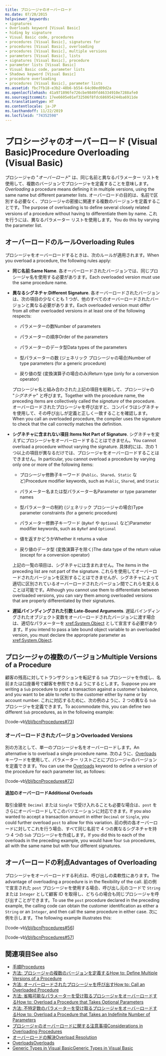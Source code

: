 ```yaml
---
title: プロシージャのオーバーロード
ms.date: 07/20/2015
helpviewer_keywords:
- signatures
- Overloads keyword [Visual Basic]
- hiding by signature
- Visual Basic code, procedures
- procedures [Visual Basic], signatures for
- procedures [Visual Basic], overloading
- procedures [Visual Basic], multiple versions
- parameters [Visual Basic], lists
- signatures [Visual Basic], procedure
- parameter lists [Visual Basic]
- Visual Basic code, parameter lists
- Shadows keyword [Visual Basic]
- procedure overloading
- procedures [Visual Basic], parameter lists
ms.assetid: fbc7fb18-e3b2-48b6-b554-64c00ed09d2a
ms.openlocfilehash: 41a971896fe726cbe9849fd46334910e7288afe0
ms.sourcegitcommit: 17ee6605e01ef32506f8fdc686954244ba6911de
ms.translationtype: HT
ms.contentlocale: ja-JP
ms.lasthandoff: 11/22/2019
ms.locfileid: "74352598"
---
```

# <a name="procedure-overloading-visual-basic"></a><span data-ttu-id="08f1b-102">プロシージャのオーバーロード (Visual Basic)</span><span class="sxs-lookup"><span data-stu-id="08f1b-102">Procedure Overloading (Visual Basic)</span></span>

<span data-ttu-id="08f1b-103">プロシージャの "*オーバーロード*" は、同じ名前と異なるパラメーター リストを使用して、複数のバージョンでプロシージャを定義することを意味します。</span><span class="sxs-lookup"><span data-stu-id="08f1b-103">*Overloading* a procedure means defining it in multiple versions, using the same name but different parameter lists.</span></span> <span data-ttu-id="08f1b-104">オーバーロードの目的は、名前で区別する必要なく、プロシージャの密接に関連する複数のバージョンを定義することです。</span><span class="sxs-lookup"><span data-stu-id="08f1b-104">The purpose of overloading is to define several closely related versions of a procedure without having to differentiate them by name.</span></span> <span data-ttu-id="08f1b-105">これを行うには、異なるパラメーター リストを使用します。</span><span class="sxs-lookup"><span data-stu-id="08f1b-105">You do this by varying the parameter list.</span></span>

## <a name="overloading-rules"></a><span data-ttu-id="08f1b-106">オーバーロードのルール</span><span class="sxs-lookup"><span data-stu-id="08f1b-106">Overloading Rules</span></span>

<span data-ttu-id="08f1b-107">プロシージャをオーバーロードするときは、次のルールが適用されます。</span><span class="sxs-lookup"><span data-stu-id="08f1b-107">When you overload a procedure, the following rules apply:</span></span>

- <span data-ttu-id="08f1b-108">**同じ名前**:</span><span class="sxs-lookup"><span data-stu-id="08f1b-108">**Same Name**.</span></span> <span data-ttu-id="08f1b-109">各オーバーロードされたバージョンでは、同じプロシージャ名を使用する必要があります。</span><span class="sxs-lookup"><span data-stu-id="08f1b-109">Each overloaded version must use the same procedure name.</span></span>

- <span data-ttu-id="08f1b-110">**異なるシグネチャ**:</span><span class="sxs-lookup"><span data-stu-id="08f1b-110">**Different Signature**.</span></span> <span data-ttu-id="08f1b-111">各オーバーロードされたバージョンは、次の項目の少なくとも 1 つが、他のすべてのオーバーロードされたバージョンと異なる必要があります。</span><span class="sxs-lookup"><span data-stu-id="08f1b-111">Each overloaded version must differ from all other overloaded versions in at least one of the following respects:</span></span>

  - <span data-ttu-id="08f1b-112">パラメーターの数</span><span class="sxs-lookup"><span data-stu-id="08f1b-112">Number of parameters</span></span>

  - <span data-ttu-id="08f1b-113">パラメーターの順序</span><span class="sxs-lookup"><span data-stu-id="08f1b-113">Order of the parameters</span></span>

  - <span data-ttu-id="08f1b-114">パラメーターのデータ型</span><span class="sxs-lookup"><span data-stu-id="08f1b-114">Data types of the parameters</span></span>

  - <span data-ttu-id="08f1b-115">型パラメーターの数 (ジェネリック プロシージャの場合)</span><span class="sxs-lookup"><span data-stu-id="08f1b-115">Number of type parameters (for a generic procedure)</span></span>

  - <span data-ttu-id="08f1b-116">戻り値の型 (変換演算子の場合のみ)</span><span class="sxs-lookup"><span data-stu-id="08f1b-116">Return type (only for a conversion operator)</span></span>

  <span data-ttu-id="08f1b-117">プロシージャ名と組み合わされた上記の項目を総称して、プロシージャの "*シグネチャ*" と呼びます。</span><span class="sxs-lookup"><span data-stu-id="08f1b-117">Together with the procedure name, the preceding items are collectively called the *signature* of the procedure.</span></span> <span data-ttu-id="08f1b-118">オーバーロードされたプロシージャを呼び出すと、コンパイラはシグネチャを使用して、その呼び出しが定義と正しく一致することを確認します。</span><span class="sxs-lookup"><span data-stu-id="08f1b-118">When you call an overloaded procedure, the compiler uses the signature to check that the call correctly matches the definition.</span></span>

- <span data-ttu-id="08f1b-119">**シグネチャに含まれない項目**:</span><span class="sxs-lookup"><span data-stu-id="08f1b-119">**Items Not Part of Signature**.</span></span> <span data-ttu-id="08f1b-120">シグネチャを変えずにプロシージャをオーバーロードすることはできません。</span><span class="sxs-lookup"><span data-stu-id="08f1b-120">You cannot overload a procedure without varying the signature.</span></span> <span data-ttu-id="08f1b-121">具体的には、次の 1 つ以上の項目が異なるだけでは、プロシージャをオーバーロードすることはできません。</span><span class="sxs-lookup"><span data-stu-id="08f1b-121">In particular, you cannot overload a procedure by varying only one or more of the following items:</span></span>

  - <span data-ttu-id="08f1b-122">プロシージャ修飾子キーワード (`Public`、`Shared`、`Static` など)</span><span class="sxs-lookup"><span data-stu-id="08f1b-122">Procedure modifier keywords, such as `Public`, `Shared`, and `Static`</span></span>

  - <span data-ttu-id="08f1b-123">パラメーター名または型パラメーター名</span><span class="sxs-lookup"><span data-stu-id="08f1b-123">Parameter or type parameter names</span></span>

  - <span data-ttu-id="08f1b-124">型パラメーターの制約 (ジェネリック プロシージャの場合)</span><span class="sxs-lookup"><span data-stu-id="08f1b-124">Type parameter constraints (for a generic procedure)</span></span>

  - <span data-ttu-id="08f1b-125">パラメーター修飾子キーワード (`ByRef` や `Optional` など)</span><span class="sxs-lookup"><span data-stu-id="08f1b-125">Parameter modifier keywords, such as `ByRef` and `Optional`</span></span>

  - <span data-ttu-id="08f1b-126">値を返すかどうか</span><span class="sxs-lookup"><span data-stu-id="08f1b-126">Whether it returns a value</span></span>

  - <span data-ttu-id="08f1b-127">戻り値のデータ型 (変換演算子を除く)</span><span class="sxs-lookup"><span data-stu-id="08f1b-127">The data type of the return value (except for a conversion operator)</span></span>

  <span data-ttu-id="08f1b-128">上記の一覧の項目は、シグネチャには含まれません。</span><span class="sxs-lookup"><span data-stu-id="08f1b-128">The items in the preceding list are not part of the signature.</span></span> <span data-ttu-id="08f1b-129">これらを使用してオーバーロードされたバージョンを区別することはできませんが、シグネチャによって適切に区別されているオーバーロードされたバージョン間でこれらを変えることは可能です。</span><span class="sxs-lookup"><span data-stu-id="08f1b-129">Although you cannot use them to differentiate between overloaded versions, you can vary them among overloaded versions that are properly differentiated by their signatures.</span></span>

- <span data-ttu-id="08f1b-130">**遅延バインディングされた引数**:</span><span class="sxs-lookup"><span data-stu-id="08f1b-130">**Late-Bound Arguments**.</span></span> <span data-ttu-id="08f1b-131">遅延バインディングされたオブジェクト変数をオーバーロードされたバージョンに渡す場合は、適切なパラメーターを <xref:System.Object> として宣言する必要があります。</span><span class="sxs-lookup"><span data-stu-id="08f1b-131">If you intend to pass a late bound object variable to an overloaded version, you must declare the appropriate parameter as <xref:System.Object>.</span></span>

## <a name="multiple-versions-of-a-procedure"></a><span data-ttu-id="08f1b-132">プロシージャの複数のバージョン</span><span class="sxs-lookup"><span data-stu-id="08f1b-132">Multiple Versions of a Procedure</span></span>

<span data-ttu-id="08f1b-133">顧客の残高に対してトランザクションを転記する `Sub` プロシージャを作成し、名前または口座番号で顧客を参照できるようにするとします。</span><span class="sxs-lookup"><span data-stu-id="08f1b-133">Suppose you are writing a `Sub` procedure to post a transaction against a customer's balance, and you want to be able to refer to the customer either by name or by account number.</span></span> <span data-ttu-id="08f1b-134">これに対応するために、次の例のように、2 つの異なる `Sub` プロシージャを定義できます。</span><span class="sxs-lookup"><span data-stu-id="08f1b-134">To accommodate this, you can define two different `Sub` procedures, as in the following example:</span></span>

[!code-vb[VbVbcnProcedures#73](~/samples/snippets/visualbasic/VS_Snippets_VBCSharp/VbVbcnProcedures/VB/Class1.vb#73)]

### <a name="overloaded-versions"></a><span data-ttu-id="08f1b-135">オーバーロードされたバージョン</span><span class="sxs-lookup"><span data-stu-id="08f1b-135">Overloaded Versions</span></span>

<span data-ttu-id="08f1b-136">別の方法として、単一のプロシージャ名をオーバーロードします。</span><span class="sxs-lookup"><span data-stu-id="08f1b-136">An alternative is to overload a single procedure name.</span></span> <span data-ttu-id="08f1b-137">次のように、[Overloads](../../../../visual-basic/language-reference/modifiers/overloads.md) キーワードを使用して、パラメーター リストごとにプロシージャのバージョンを定義できます。</span><span class="sxs-lookup"><span data-stu-id="08f1b-137">You can use the [Overloads](../../../../visual-basic/language-reference/modifiers/overloads.md) keyword to define a version of the procedure for each parameter list, as follows:</span></span>

[!code-vb[VbVbcnProcedures#72](~/samples/snippets/visualbasic/VS_Snippets_VBCSharp/VbVbcnProcedures/VB/Class1.vb#72)]

#### <a name="additional-overloads"></a><span data-ttu-id="08f1b-138">追加のオーバーロード</span><span class="sxs-lookup"><span data-stu-id="08f1b-138">Additional Overloads</span></span>

<span data-ttu-id="08f1b-139">取引金額を `Decimal` または `Single` で受け入れることも必要な場合は、`post` をさらにオーバーロードしてこのバリエーションに対応できます。</span><span class="sxs-lookup"><span data-stu-id="08f1b-139">If you also wanted to accept a transaction amount in either `Decimal` or `Single`, you could further overload `post` to allow for this variation.</span></span> <span data-ttu-id="08f1b-140">前の例の各オーバーロードに対してこれを行う場合、すべて同じ名前で 4 つの異なるシグネチャを持つ 4 つの `Sub` プロシージャを作成します。</span><span class="sxs-lookup"><span data-stu-id="08f1b-140">If you did this to each of the overloads in the preceding example, you would have four `Sub` procedures, all with the same name but with four different signatures.</span></span>

## <a name="advantages-of-overloading"></a><span data-ttu-id="08f1b-141">オーバーロードの利点</span><span class="sxs-lookup"><span data-stu-id="08f1b-141">Advantages of Overloading</span></span>

<span data-ttu-id="08f1b-142">プロシージャをオーバーロードする利点は、呼び出しの柔軟性にあります。</span><span class="sxs-lookup"><span data-stu-id="08f1b-142">The advantage of overloading a procedure is in the flexibility of the call.</span></span> <span data-ttu-id="08f1b-143">前の例で宣言された `post` プロシージャを使用する場合、呼び出し元のコードで `String` または `Integer` として顧客 ID を取得し、どちらの場合も同じプロシージャを呼び出すことができます。</span><span class="sxs-lookup"><span data-stu-id="08f1b-143">To use the `post` procedure declared in the preceding example, the calling code can obtain the customer identification as either a `String` or an `Integer`, and then call the same procedure in either case.</span></span> <span data-ttu-id="08f1b-144">次に例を示します。</span><span class="sxs-lookup"><span data-stu-id="08f1b-144">The following example illustrates this:</span></span>

[!code-vb[VbVbcnProcedures#56](~/samples/snippets/visualbasic/VS_Snippets_VBCSharp/VbVbcnProcedures/VB/Class1.vb#56)]

[!code-vb[VbVbcnProcedures#57](~/samples/snippets/visualbasic/VS_Snippets_VBCSharp/VbVbcnProcedures/VB/Class1.vb#57)]

## <a name="see-also"></a><span data-ttu-id="08f1b-145">関連項目</span><span class="sxs-lookup"><span data-stu-id="08f1b-145">See also</span></span>

- [<span data-ttu-id="08f1b-146">手順</span><span class="sxs-lookup"><span data-stu-id="08f1b-146">Procedures</span></span>](./index.md)
- [<span data-ttu-id="08f1b-147">方法: プロシージャの複数のバージョンを定義する</span><span class="sxs-lookup"><span data-stu-id="08f1b-147">How to: Define Multiple Versions of a Procedure</span></span>](./how-to-define-multiple-versions-of-a-procedure.md)
- [<span data-ttu-id="08f1b-148">方法: オーバーロードされたプロシージャを呼び出す</span><span class="sxs-lookup"><span data-stu-id="08f1b-148">How to: Call an Overloaded Procedure</span></span>](./how-to-call-an-overloaded-procedure.md)
- [<span data-ttu-id="08f1b-149">方法: 省略可能なパラメーターを受け取るプロシージャをオーバーロードする</span><span class="sxs-lookup"><span data-stu-id="08f1b-149">How to: Overload a Procedure that Takes Optional Parameters</span></span>](./how-to-overload-a-procedure-that-takes-optional-parameters.md)
- [<span data-ttu-id="08f1b-150">方法: 不特定数のパラメーターを受け取るプロシージャをオーバーロードする</span><span class="sxs-lookup"><span data-stu-id="08f1b-150">How to: Overload a Procedure that Takes an Indefinite Number of Parameters</span></span>](./how-to-overload-a-procedure-that-takes-an-indefinite-number-of-parameters.md)
- [<span data-ttu-id="08f1b-151">プロシージャのオーバーロードに関する注意事項</span><span class="sxs-lookup"><span data-stu-id="08f1b-151">Considerations in Overloading Procedures</span></span>](./considerations-in-overloading-procedures.md)
- [<span data-ttu-id="08f1b-152">オーバーロードの解決</span><span class="sxs-lookup"><span data-stu-id="08f1b-152">Overload Resolution</span></span>](./overload-resolution.md)
- [<span data-ttu-id="08f1b-153">Overloads</span><span class="sxs-lookup"><span data-stu-id="08f1b-153">Overloads</span></span>](../../../../visual-basic/language-reference/modifiers/overloads.md)
- [<span data-ttu-id="08f1b-154">Generic Types in Visual Basic</span><span class="sxs-lookup"><span data-stu-id="08f1b-154">Generic Types in Visual Basic</span></span>](../../../../visual-basic/programming-guide/language-features/data-types/generic-types.md)
